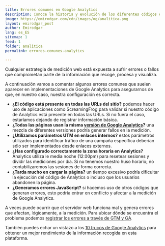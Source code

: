 ```yaml
---
title: Errores comunes en Google Analytics 
description: Conoce la historia y evolución de los diferentes códigos de Google Analytics
image: https://emirodgar.com/cdn/images/og/analitica.png
layout: emirodgar_post
author: Emirodgar
lang: es_ES
sitemap: 1
feed: 1
folder: analitica
permalink: errores-comunes-analytics

--- 
```


Cualquier estrategia de medición web está expuesta a sufrir errores o fallos que comprometan parte de la información que recoge, procesa y visualiza.

A continuación vamos a comentar algunos errores comunes que suelen aparecer en implementaciones de Google Analytics para asegurarnos de que, en nuestro caso, nuestra configuración es correcta.

- **¿El código está presente en todas las URLs del sitio?** podemos hacer uso de aplicaciones como ScreamingFrog para validar si nuestro código de Analytics está presente en todas las URLs. Si no fuera el caso, estaríamos dejando de registrar información básica.
- **¿Todas las páginas usan la misma [versión de Google Analytics](https://emirodgar.com/versiones-google-analytics)?** una mezcla de diferentes versiones podría generar fallos en la medición.
- **¿Utilizamos parámetros UTM en enlaces internos?** estos parámetros utilizados para identificar tráfico de una campaña específica deberían sólo ser implementados desde enlaces externos.
- **¿Has configurado correctamente la zona horaria en Analytics?** Analytics utiliza le media noche (12:00pm) para resetear sesiones y dividir las mediciones por día. Si no tenemos nuestro huso horario, no contabilizaremos las sesiones de forma correcta.
- **¿Tarda mucho en cargar la página?** un tiempo excesivo podría dificultar la ejecución del código de Analytics o incluso que los usuarios abandonen la página.
- **¿Generamos errores JavaScript?** si hacemos uso de otros códigos que generan errores, esto podría entrar en conflicto y afectar a la medición de Google Analytics.

A veces puede ocurrir que el servidor web funciona mal y genera errores que afectan, lógicamente, a la medición. Para ubicar dónde se encuentra el problema podemos [registrar los errores a través de GTM y GA](https://emirodgar.com/registrar-errores-web-con-google-analytics-tag-manager).

También puedes echar un vistazo a los [10 trucos de Google Analytics](https://emirodgar.com/trucos-google-analytics) para obtener un mejor rendimiento de la información recogida en esta plataforma.
<!--stackedit_data:
eyJoaXN0b3J5IjpbMjAxNzcyNTYyNF19
-->